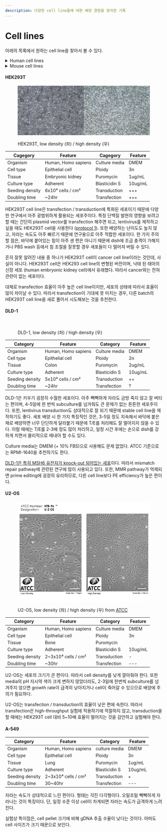 ```yaml
---
description: 다양한 cell line들에 대한 배양 경험을 정리한 기록
---
```


# Cell lines

아래의 목록에서 원하는 cell line을 찾아서 볼 수 있다.

<details>

<summary>Human cell lines</summary>

[HEK293T](cell-lines.md#hek293t)

[DLD-1](cell-lines.md#dld-1)

[U2-OS](cell-lines.md#u2-os)

[A-549](cell-lines.md#a549)

</details>

<details>

<summary>Mouse cell lines</summary>



</details>

#### HEK293T

<figure><img src="../../../../.gitbook/assets/HEK293T_culture (2).png" alt=""><figcaption><p>HEK293T, low density (좌) / high density (우)</p></figcaption></figure>

| Cagegory        | Feature             | Cagegory      | Feature |
| --------------- | ------------------- | ------------- | ------- |
| Organism        | Human, Homo sapiens | Culture media | DMEM    |
| Cell type       | Epithelial cell     | Ploidy        | 3n      |
| Tissue          | Embryonic kidney    | Puromycin     | 1ug/mL  |
| Culture type    | Adherent            | Blasticidin S | 10ug/mL |
| Seeding density | 6x10⁴ cells / cm²   | Transduction  | +++     |
| Doubling time   | \~24hr              | Transfection  | +++     |

HEK293T cell line은 transfection / transduction에 특화된 세포이기 때문에 다양한 연구에서 아주 광범위하게 활용되는 세포주이다. 특정 단백질 발현의 영향을 보려고 할 때는 간단히 plasmid vector를 transfection 해주면 되고, lentivirus를 제작하고 싶을 때도 HEK293T cell을 사용한다 ([protocol 1](https://www.addgene.org/protocols/lentivirus-production/)). 또한 배양하는 난이도도 높지 않고, 자라는 속도도 아주 빠르기 때문에 연구용으로 아주 적합한 세포이다. 한 가지 주의할 점은, 바닥에 붙어있는 힘이 아주 센 편은 아니기 때문에 dish에 조금 충격이 가해지거나 PBS wash 등에서 힘 조절을 잘못할 경우 세포들이 다 떨어져 버릴 수 있다.&#x20;

흔히 잘못 알려진 내용 중 하나가 HEK293T cell이 cancer cell line이라는 것인데, 사실이 아니다. HEK293T cell은 HEK293 cell line의 변형된 버전이며, 낙태 된 태아의 신장 세포 (human embryonic kidney cell)에서 유래했다. 따라서 cancer와는 전혀 관련이 없는 세포이다.&#x20;

대체로 transfection 효율이 아주 높은 cell line이지만, 세포의 상태에 따라서 효율이 많이 차이날 수 있다. 따라서 transfection이 기대에 못 미치는 경우, 다른 batch의 HEK293T cell line을 새로 풀어서 시도해보는 것을 추천한다.&#x20;

#### DLD-1

<figure><img src="../../../../.gitbook/assets/DLD1_culture.png" alt=""><figcaption><p>DLD-1, low density (좌) / high density (우)</p></figcaption></figure>

| Category        | Feature             | Category      | Feature |
| --------------- | ------------------- | ------------- | ------- |
| Organism        | Human, Homo sapiens | Culture media | DMEM    |
| Cell type       | Epithelial cell     | Ploidy        | 2n      |
| Tissue          | Colon               | Puromycin     | 2ug/mL  |
| Culture type    | Adherent            | Blasticidin S | 10ug/mL |
| Seeding density | 5x10⁴ cells / cm²   | Transduction  | ++      |
| Doubling time   | \~24hr              | Transfection  | ?       |

DLD-1은 키우기 굉장히 수월한 세포이다. 아주 빽빽하게 자라도 금방 죽지 않고 잘 버티는 편이며, 4-5일에 한  번씩 subculture를 넘겨줘도 큰 문제가 없는 튼튼한 세포주이다. 또한, lentivirus transduction도 상대적으로 잘 되기 때문에 stable cell line을 제작하기도 좋다. 세포 배양 시 한 가지 특징적인 것은, 3-5일 정도 지속해서 바닥에 붙은 채로 배양하면 너무 단단하게 달라붙기 때문에 T/E를 처리해도 잘 떨어지지 않을 수 있다. 이럴 때에는 T/E를 2-3배 정도 많이 처리하고, 일정 시간 후에는 손으로 dish를 강하게 치면서 물리적으로 떼내야 할 수도 있다.

Culture media는 DMEM (+ 10% FBS)으로 사용해도 문제 없었다. ATCC 기준으로는 RPMI-1640을 추천하기도 한다.&#x20;

[DLD-1은 특히 MSH6 유전자가 knock-out 되어있는 세포](https://www.spandidos-publications.com/ijo/24/3/697)이다. 따라서 mismatch repair pathway에 관련된 연구에 많이 사용되고 있다. 또한, MMR pathway가 억제되면 prime editing에 굉장히 유리하므로, 다른 cell line보다 PE efficiency가 높은 편이다.

#### U2-OS

<figure><img src="../../../../.gitbook/assets/U2OS.jpg" alt=""><figcaption><p>U2-OS, low density (좌) / high density (우) from <a href="https://www.atcc.org/products/htb-96">ATCC</a></p></figcaption></figure>

| Category        | Feature              | Category      | Feature |
| --------------- | -------------------- | ------------- | ------- |
| Organism        | Human, Homo sapiens  | Culture media | DMEM    |
| Cell type       | Epithelial cell      | Ploidy        | 3n      |
| Tissue          | Bone                 | Puromycin     |         |
| Culture type    | Adherent             | Blasticidin S | 10ug/mL |
| Seeding density | 2\~3x10⁴ cells / cm² | Transduction  | -       |
| Doubling time   | \~30hr               | Transfection  | ---     |

U2-OS는 세포의 크기가 큰 편이다. 따라서 cell density를 낮게 깔아줘야 한다. 또한 media의 pH 지시약 색이 크게 변하지 않았더라도, 2-3일에 한번씩 subculture를 넘겨주지 않으면 growth rate이 급격히 낮아지거나 cell이 죽어갈 수 있으므로 배양에 주의가 필요하다.&#x20;

U2-OS는 transfection / transduction의 효율이 낮은 편에 속한다. 따라서 transfection은 high-throughput 실험에 적용하기에 적절하지 않고, transduction을 할 때에는 HEK293T cell 대비 5\~10배 효율이 떨어지는 것을 감안하고 실험해야 한다.&#x20;

#### A-549



| Category        | Feature              | Category      | Feature |
| --------------- | -------------------- | ------------- | ------- |
| Organism        | Human, Homo sapiens  | culture media | DMEM    |
| Cell type       | Epithelial cell      | Ploidy        | 3n      |
| Tissue          | Lung                 | Puromycin     | 1ug/mL  |
| Culture type    | Adherent             | Blasticidin S | 10ug/mL |
| Seeding density | 2\~3x10⁴ cells / cm² | Transduction  | +       |
| Doubling time   | 30\~40hr             | Transfection  | ---     |

자라는 속도가 상대적으로 느린 편이다. 형태는 각진 다각형이다. 오밀조밀 빽빽하게 자라나는 것이 특징이다. 단, 일정 수준 이상 cell이 차게되면 자라는 속도가 급격하게 느려진다.&#x20;

실험상 특이점은, cell pellet 크기에 비해 gDNA 추출 수율이 낮다는 것이다. 아마도 cell 사이즈가 크기 때문으로 보인다.&#x20;



